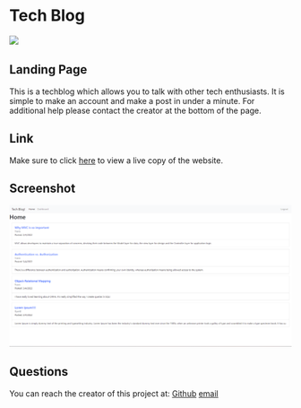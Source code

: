 # Tech Blog
<img src="https://img.shields.io/badge/License-MIT License-blue">

## Landing Page

This is a techblog which allows you to talk with other tech enthusiasts. It is simple to make an account and make a post in under a minute. For additional help please contact the creator at the bottom of the page.

## Link

Make sure to click [here](https://techblog1234524.herokuapp.com/) to view a live copy of the website.

## Screenshot
![screenshot](./screenshot.png)

## Questions

You can reach the creator of this project at:
[Github](http://github.com/Travis-Anderson023)
[email](mailto:tsanderson.023@gmail.com)
